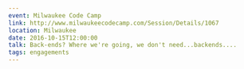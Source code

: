 ```yaml
---
event: Milwaukee Code Camp
link: http://www.milwaukeecodecamp.com/Session/Details/1067
location: Milwaukee
date: 2016-10-15T12:00:00
talk: Back-ends? Where we're going, we don't need...backends....
tags: engagements
---
```

